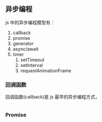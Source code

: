 ## 异步编程

js 中的异步编程模型有：

1. callback
2. promise
3. generator
4. async/await
5. timer
   1. setTimeout
   2. setInterval
   3. requestAnimationFrame

### 回调函数

回调函数(callback)是 js 最早的异步编程方式，

```html

```



### Promise